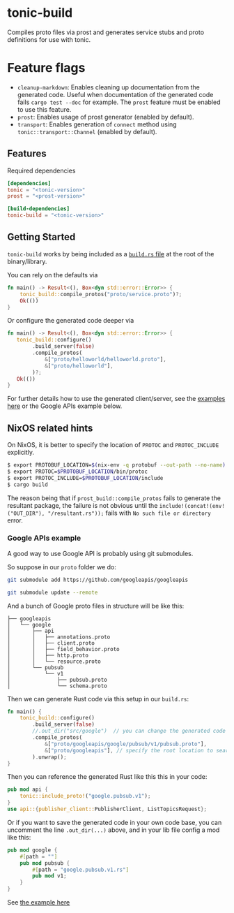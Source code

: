 # tonic-build

Compiles proto files via prost and generates service stubs and proto definitions for use with tonic.

# Feature flags

- `cleanup-markdown`: Enables cleaning up documentation from the generated code.
  Useful when documentation of the generated code fails `cargo test --doc` for example.
  The `prost` feature must be enabled to use this feature.
- `prost`: Enables usage of prost generator (enabled by default).
- `transport`: Enables generation of `connect` method using `tonic::transport::Channel`
  (enabled by default).

## Features

Required dependencies

```toml
[dependencies]
tonic = "<tonic-version>"
prost = "<prost-version>"

[build-dependencies]
tonic-build = "<tonic-version>"
```

## Getting Started

`tonic-build` works by being included as a [`build.rs` file](https://doc.rust-lang.org/cargo/reference/build-scripts.html) at the root of the binary/library.

You can rely on the defaults via

```rust
fn main() -> Result<(), Box<dyn std::error::Error>> {
    tonic_build::compile_protos("proto/service.proto")?;
    Ok(())
}
```

Or configure the generated code deeper via

```rust
fn main() -> Result<(), Box<dyn std::error::Error>> {
   tonic_build::configure()
        .build_server(false)
        .compile_protos(
            &["proto/helloworld/helloworld.proto"],
            &["proto/helloworld"],
        )?;
   Ok(())
}
```

For further details how to use the generated client/server, see the [examples here](https://github.com/hyperium/tonic/tree/master/examples) or the Google APIs example below.


## NixOS related hints

On NixOS, it is better to specify the location of `PROTOC` and `PROTOC_INCLUDE` explicitly.

```bash
$ export PROTOBUF_LOCATION=$(nix-env -q protobuf --out-path --no-name)
$ export PROTOC=$PROTOBUF_LOCATION/bin/protoc
$ export PROTOC_INCLUDE=$PROTOBUF_LOCATION/include
$ cargo build
```

The reason being that if `prost_build::compile_protos` fails to generate the resultant package,
the failure is not obvious until the `include!(concat!(env!("OUT_DIR"), "/resultant.rs"));`
fails with `No such file or directory` error.

### Google APIs example
A good way to use Google API is probably using git submodules.

So suppose in our `proto` folder we do:
```bash
git submodule add https://github.com/googleapis/googleapis

git submodule update --remote
```

And a bunch of Google proto files in structure will be like this:
```raw
├── googleapis
│   └── google
│       ├── api
│       │   ├── annotations.proto
│       │   ├── client.proto
│       │   ├── field_behavior.proto
│       │   ├── http.proto
│       │   └── resource.proto
│       └── pubsub
│           └── v1
│               ├── pubsub.proto
│               └── schema.proto
```

Then we can generate Rust code via this setup in our `build.rs`:

```rust
fn main() {
    tonic_build::configure()
        .build_server(false)
        //.out_dir("src/google")  // you can change the generated code's location
        .compile_protos(
            &["proto/googleapis/google/pubsub/v1/pubsub.proto"],
            &["proto/googleapis"], // specify the root location to search proto dependencies
        ).unwrap();
}
```

Then you can reference the generated Rust like this this in your code:
```rust
pub mod api {
    tonic::include_proto!("google.pubsub.v1");
}
use api::{publisher_client::PublisherClient, ListTopicsRequest};
```

Or if you want to save the generated code in your own code base,
you can uncomment the line `.out_dir(...)` above, and in your lib file
config a mod like this:
```rust
pub mod google {
    #[path = ""]
    pub mod pubsub {
        #[path = "google.pubsub.v1.rs"]
        pub mod v1;
    }
}
```
See [the example here](https://github.com/hyperium/tonic/tree/master/examples/src/gcp)
